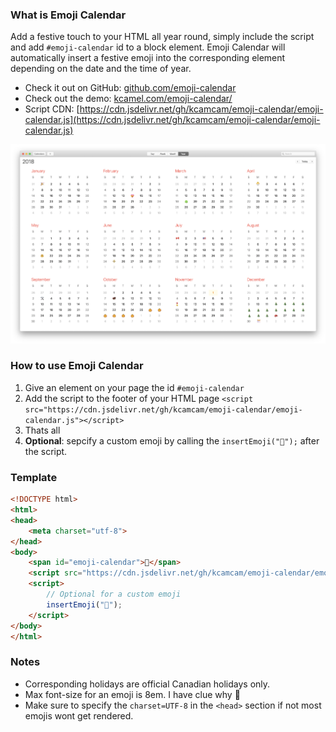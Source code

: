 ### What is Emoji Calendar

Add a festive touch to your HTML all year round, simply include the script and add `#emoji-calendar` id to a block element. Emoji Calendar will automatically insert a festive emoji into the corresponding element depending on the date and the time of year.

- Check it out on GitHub: [github.com/emoji-calendar](https://github.com/kcamcam/emoji-calendar)  
- Check out the demo: [kcamel.com/emoji-calendar/](https://kcamel.com/emoji-calendar)  
- Script CDN: [https://cdn.jsdelivr.net/gh/kcamcam/emoji-calendar/emoji-calendar.js](https://cdn.jsdelivr.net/gh/kcamcam/emoji-calendar/emoji-calendar.js)

![img](calendar.png)

### How to use Emoji Calendar

1. Give an element on your page the id `#emoji-calendar`
1. Add the script to the footer of your HTML page 
   `<script src="https://cdn.jsdelivr.net/gh/kcamcam/emoji-calendar/emoji-calendar.js"></script>`
1. Thats all
1. **Optional**: sepcify a custom emoji by calling the `insertEmoji("🙂");` after the script.

### Template
```html
<!DOCTYPE html>
<html>
<head>
    <meta charset="utf-8">
</head>
<body>
    <span id="emoji-calendar">📆</span>
    <script src="https://cdn.jsdelivr.net/gh/kcamcam/emoji-calendar/emoji-calendar.js"></script>
    <script>
        // Optional for a custom emoji
        insertEmoji("🙂");
    </script>
</body>
</html>
```

### Notes
- Corresponding holidays are official Canadian holidays only.  
- Max font-size for an emoji is 8em. I have clue why 🤔
- Make sure to specify the `charset=UTF-8` in the `<head>` section if not most emojis wont get rendered.
